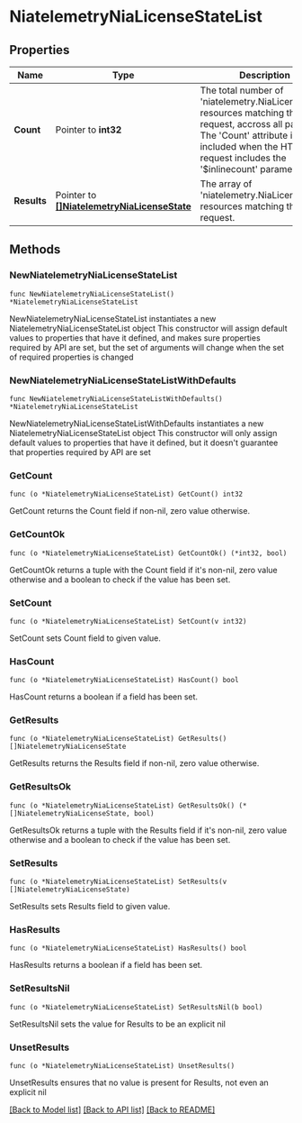 # NiatelemetryNiaLicenseStateList

## Properties

Name | Type | Description | Notes
------------ | ------------- | ------------- | -------------
**Count** | Pointer to **int32** | The total number of &#39;niatelemetry.NiaLicenseState&#39; resources matching the request, accross all pages. The &#39;Count&#39; attribute is included when the HTTP GET request includes the &#39;$inlinecount&#39; parameter. | [optional] 
**Results** | Pointer to [**[]NiatelemetryNiaLicenseState**](NiatelemetryNiaLicenseState.md) | The array of &#39;niatelemetry.NiaLicenseState&#39; resources matching the request. | [optional] 

## Methods

### NewNiatelemetryNiaLicenseStateList

`func NewNiatelemetryNiaLicenseStateList() *NiatelemetryNiaLicenseStateList`

NewNiatelemetryNiaLicenseStateList instantiates a new NiatelemetryNiaLicenseStateList object
This constructor will assign default values to properties that have it defined,
and makes sure properties required by API are set, but the set of arguments
will change when the set of required properties is changed

### NewNiatelemetryNiaLicenseStateListWithDefaults

`func NewNiatelemetryNiaLicenseStateListWithDefaults() *NiatelemetryNiaLicenseStateList`

NewNiatelemetryNiaLicenseStateListWithDefaults instantiates a new NiatelemetryNiaLicenseStateList object
This constructor will only assign default values to properties that have it defined,
but it doesn't guarantee that properties required by API are set

### GetCount

`func (o *NiatelemetryNiaLicenseStateList) GetCount() int32`

GetCount returns the Count field if non-nil, zero value otherwise.

### GetCountOk

`func (o *NiatelemetryNiaLicenseStateList) GetCountOk() (*int32, bool)`

GetCountOk returns a tuple with the Count field if it's non-nil, zero value otherwise
and a boolean to check if the value has been set.

### SetCount

`func (o *NiatelemetryNiaLicenseStateList) SetCount(v int32)`

SetCount sets Count field to given value.

### HasCount

`func (o *NiatelemetryNiaLicenseStateList) HasCount() bool`

HasCount returns a boolean if a field has been set.

### GetResults

`func (o *NiatelemetryNiaLicenseStateList) GetResults() []NiatelemetryNiaLicenseState`

GetResults returns the Results field if non-nil, zero value otherwise.

### GetResultsOk

`func (o *NiatelemetryNiaLicenseStateList) GetResultsOk() (*[]NiatelemetryNiaLicenseState, bool)`

GetResultsOk returns a tuple with the Results field if it's non-nil, zero value otherwise
and a boolean to check if the value has been set.

### SetResults

`func (o *NiatelemetryNiaLicenseStateList) SetResults(v []NiatelemetryNiaLicenseState)`

SetResults sets Results field to given value.

### HasResults

`func (o *NiatelemetryNiaLicenseStateList) HasResults() bool`

HasResults returns a boolean if a field has been set.

### SetResultsNil

`func (o *NiatelemetryNiaLicenseStateList) SetResultsNil(b bool)`

 SetResultsNil sets the value for Results to be an explicit nil

### UnsetResults
`func (o *NiatelemetryNiaLicenseStateList) UnsetResults()`

UnsetResults ensures that no value is present for Results, not even an explicit nil

[[Back to Model list]](../README.md#documentation-for-models) [[Back to API list]](../README.md#documentation-for-api-endpoints) [[Back to README]](../README.md)


